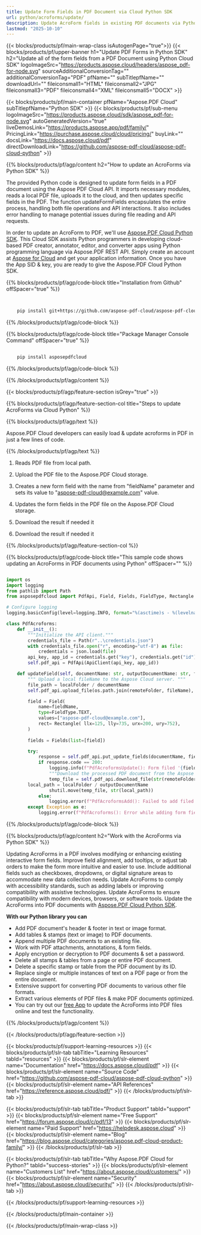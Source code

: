 ```yaml
---
title: Update Form Fields in PDF Document via Cloud Python SDK
url: python/acroforms/update/
description: Update AcroForm fields in existing PDF documents via Python using Aspose.PDF Cloud API. Automate form data management.
lastmod: "2025-10-10"
---
```


{{< blocks/products/pf/main-wrap-class isAutogenPage="true">}}
{{< blocks/products/pf/upper-banner h1="Update PDF Forms in Python SDK" h2="Update all of the form fields from a PDF Document using Python Cloud SDK" logoImageSrc="https://products.aspose.cloud/headers/aspose_pdf-for-node.svg" sourceAdditionalConversionTag="" additionalConversionTag="PDF" pfName="" subTitlepfName="" downloadUrl="" fileiconsmall1="HTML" fileiconsmall2="JPG" fileiconsmall3="PDF" fileiconsmall4="XML" fileiconsmall5="DOCX" >}}

{{< blocks/products/pf/main-container pfName="Aspose.PDF Cloud" subTitlepfName="Python SDK" >}}
{{< blocks/products/pf/sub-menu logoImageSrc="https://products.aspose.cloud/sdk/aspose_pdf-for-node.svg"
autoGeneratedVersion="true"
liveDemosLink="https://products.aspose.app/pdf/family/" PricingLink="https://purchase.aspose.cloud/cloud/pricing/" buyLink="" docsLink="https://docs.aspose.cloud/pdf"  directDownloadLink="https://github.com/aspose-pdf-cloud/aspose-pdf-cloud-python" >}}

{{% blocks/products/pf/agp/content h2="How to update an AcroForms via Python SDK" %}}

The provided Python code is designed to update form fields in a PDF document using the Aspose PDF Cloud API. It imports necessary modules, reads a local PDF file, uploads it to the cloud, and then updates specific fields in the PDF. The function updateFormFields encapsulates the entire process, handling both file operations and API interactions. It also includes error handling to manage potential issues during file reading and API requests.

In order to update an AcroForm to PDF, we'll use
[Aspose.PDF Cloud Python SDK](https://products.aspose.cloud/pdf/python/). This Cloud SDK assists Python programmers in developing cloud-based PDF creator, annotator, editor, and converter apps using Python programming language via Aspose.PDF REST API. Simply create an account at [Aspose for Cloud](https://dashboard.aspose.cloud/#/apps) and get your application information. Once you have the App SID & key, you are ready to give the Aspose.PDF Cloud Python SDK.

{{% blocks/products/pf/agp/code-block title="Installation from Github" offSpacer="true" %}}

```bash

     
    pip install git+https://github.com/aspose-pdf-cloud/aspose-pdf-cloud-python.git


```

{{% /blocks/products/pf/agp/code-block %}}

{{% blocks/products/pf/agp/code-block title="Package Manager Console Command" offSpacer="true" %}}

```bash
     
    pip install asposepdfcloud

```

{{% /blocks/products/pf/agp/code-block %}}

{{% /blocks/products/pf/agp/content %}}

{{< blocks/products/pf/agp/feature-section isGrey="true" >}}

{{% blocks/products/pf/agp/feature-section-col title="Steps to update AcroForms via Cloud Python" %}}

{{% blocks/products/pf/agp/text %}}

Aspose.PDF Cloud developers can easily load & update acroforms in PDF in just a few lines of code.

{{% /blocks/products/pf/agp/text %}}

1. Reads PDF file from local path.
1. Upload the PDF file to the Aspose.PDF Cloud storage.
1. Creates a new form field with the name from "fieldName" parameter and sets its value to "aspose-pdf-cloud@example.com" value.
1. Updates the form fields in the PDF file on the Aspose.PDF Cloud storage.
1. Download the result if needed it

1. Download the result if needed it

{{% /blocks/products/pf/agp/feature-section-col %}}


{{% blocks/products/pf/agp/code-block title="This sample code shows updating an AcroForms in PDF documents using Python" offSpacer="" %}}

```python

import os
import logging
from pathlib import Path
from asposepdfcloud import PdfApi, Field, Fields, FieldType, Rectangle

# Configure logging
logging.basicConfig(level=logging.INFO, format="%(asctime)s - %(levelname)s - %(message)s")

class PdfAcroforms:
    def __init__():
        """Initialize the API client."""
        credentials_file = Path(r"..\credentials.json")
        with credentials_file.open("r", encoding="utf-8") as file:
            credentials = json.load(file)
        api_key, app_id = credentials.get("key"), credentials.get("id")
        self.pdf_api = PdfApi(ApiClient(api_key, app_id))

    def updateField(self, documentName: str, outputDocumentName: str, fieldName: str, localFolder: Path, remoteFolder: str):
        """ Upload a local fileName to the Aspose Cloud server. """
        file_path = localFolder / documentName
        self.pdf_api.upload_file(os.path.join(remoteFolder, fileName), file_path)

        field = Field(
            name=fieldName,
            type=FieldType.TEXT,
            values=["aspose-pdf-cloud@example.com"],
            rect= Rectangle( llx=125, lly=735, urx=200, ury=752),
        )
        
        fields = Fields(list=[field])

        try:
            response = self.pdf_api.put_update_fields(documentName, fields, folder=remoteFolder)
            if response.code == 200:
                logging.info(f"PdfAcroformsUpdate(): Form filed '{fieldName}' successfully updated in the document.")
                """Download the processed PDF document from the Aspose Cloud server."""
                temp_file = self.pdf_api.download_file(str(remoteFolder) + '/' + documentName)
		local_path = localFolder / outputDocumentName
                shutil.move(temp_file, str(local_path))
            else:
                logging.error(f"PdfAcroformsAdd(): Failed to add filed 'Email' to the page #1. Response code: {response.code}")
        except Exception as e:
            logging.error(f"PdfAcroforms(): Error while adding form field: {e}")
```

{{% /blocks/products/pf/agp/code-block %}}

{{% blocks/products/pf/agp/content h2="Work with the AcroForms via Python SDK" %}}

Updating AcroForms in a PDF involves modifying or enhancing existing interactive form fields. Improve field alignment, add tooltips, or adjust tab orders to make the form more intuitive and easier to use. Include additional fields such as checkboxes, dropdowns, or digital signature areas to accommodate new data collection needs.
Update AcroForms to comply with accessibility standards, such as adding labels or improving compatibility with assistive technologies. Update AcroForms to ensure compatibility with modern devices, browsers, or software tools.
Update the AcroForms into PDF documents with [Aspose.PDF Cloud Python SDK](https://products.aspose.cloud/pdf/python/).

**With our Python library you can**

+ Add PDF document's header & footer in text or image format.
+ Add tables & stamps (text or image) to PDF documents.
+ Append multiple PDF documents to an existing file.
+ Work with PDF attachments, annotations, & form fields.
+ Apply encryption or decryption to PDF documents & set a password.
+ Delete all stamps & tables from a page or entire PDF document.
+ Delete a specific stamp or table from the PDF document by its ID.
+ Replace single or multiple instances of text on a PDF page or from the entire document.
+ Extensive support for converting PDF documents to various other file formats.
+ Extract various elements of PDF files & make PDF documents optimized.
+ You can try out our [free App](https://products.aspose.app/pdf/xfa) to update the AcroForms into PDF files online and test the functionality.

{{% /blocks/products/pf/agp/content %}}

{{< /blocks/products/pf/agp/feature-section >}}

{{< blocks/products/pf/support-learning-resources >}}
{{< blocks/products/pf/slr-tab tabTitle="Learning Resources" tabId="resources" >}}
{{< blocks/products/pf/slr-element name="Documentation" href="https://docs.aspose.cloud/pdf" >}}
{{< blocks/products/pf/slr-element name="Source Code" href="https://github.com/aspose-pdf-cloud/aspose-pdf-cloud-python" >}}
{{< blocks/products/pf/slr-element name="API References" href="https://reference.aspose.cloud/pdf/" >}}
{{< /blocks/products/pf/slr-tab >}}

{{< blocks/products/pf/slr-tab tabTitle="Product Support" tabId="support" >}}
{{< blocks/products/pf/slr-element name="Free Support" href="https://forum.aspose.cloud/c/pdf/13" >}}
{{< blocks/products/pf/slr-element name="Paid Support" href="https://helpdesk.aspose.cloud" >}}
{{< blocks/products/pf/slr-element name="Blog" href="https://blog.aspose.cloud/categories/aspose.pdf-cloud-product-family/" >}}
{{< /blocks/products/pf/slr-tab >}}

{{< blocks/products/pf/slr-tab tabTitle="Why Aspose.PDF Cloud for Python?" tabId="success-stories" >}}
{{< blocks/products/pf/slr-element name="Customers List" href="https://about.aspose.cloud/customers/" >}}
{{< blocks/products/pf/slr-element name="Security" href="https://about.aspose.cloud/security/" >}}
{{< /blocks/products/pf/slr-tab >}}

{{< /blocks/products/pf/support-learning-resources >}}

<!-- aboutfile Ends -->

{{< /blocks/products/pf/main-container >}}

{{< /blocks/products/pf/main-wrap-class >}}


